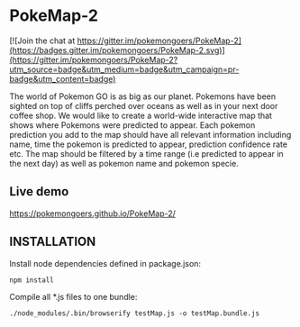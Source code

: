# PokeMap-2

[![Join the chat at https://gitter.im/pokemongoers/PokeMap-2](https://badges.gitter.im/pokemongoers/PokeMap-2.svg)](https://gitter.im/pokemongoers/PokeMap-2?utm_source=badge&utm_medium=badge&utm_campaign=pr-badge&utm_content=badge)

The world of Pokemon GO is as big as our planet. Pokemons have been sighted on top of cliffs perched over oceans as well as in your next door coffee shop. We would like to create a world-wide interactive map that shows where Pokemons were predicted to appear. Each pokemon prediction you add to the map should have all relevant information including name, time the pokemon is predicted to appear, prediction confidence rate etc. The map should be filtered by a time range (i.e predicted to appear in the next day) as well as pokemon name and pokemon specie.

## Live demo

https://pokemongoers.github.io/PokeMap-2/

## INSTALLATION
Install node dependencies defined in package.json:
```shell
npm install
```
Compile all *.js files to one bundle:
```shell
./node_modules/.bin/browserify testMap.js -o testMap.bundle.js
```
